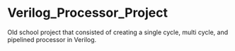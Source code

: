 # Verilog_Processor_Project
Old school project that consisted of creating a single cycle, multi cycle, and pipelined processor in Verilog.
